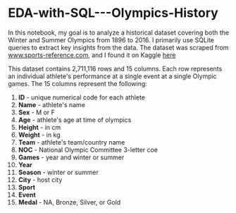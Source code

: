 # EDA-with-SQL---Olympics-History

In this notebook, my goal is to analyze a historical dataset covering both the Winter and Summer Olympics from 1896 to 2016. I primarily use SQLite queries to extract key insights from the data. The dataset was scraped from www.sports-reference.com, and I found it on Kaggle [here]( https://www.kaggle.com/datasets/heesoo37/120-years-of-olympic-history-athletes-and-results?select=noc_regions.csv)

This dataset contains 2,711,116 rows and 15 columns. Each row represents an individual athlete's performance at a single event at a single Olympic games. The 15 
columns represent the following: <br>
1. **ID** - unique numerical code for each athlete
2. **Name** - athlete's name
3. **Sex** - M or F
4. **Age** - athlete's age at time of olympics
5. **Height** - in cm
6. **Weight** - in kg
7. **Team** - athlete's team/country name
8. **NOC** - National Olympic Committee 3-letter coe
9. **Games** - year and winter or summer
10. **Year**
11. **Season** - winter or summer
12. **City** - host city
13. **Sport**
14. **Event**
15. **Medal** - NA, Bronze, Silver, or Gold
